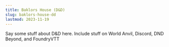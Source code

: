 ```yaml
---
title: Baklors House (D&D)
slug: baklors-house-dd
lastmod: 2023-11-19
---
```

Say some stuff about D&D here. Include stuff on World Anvil, Discord, DND Beyond, and FoundryVTT
